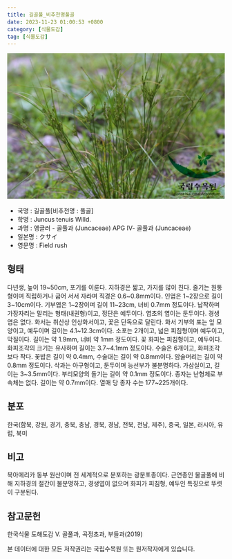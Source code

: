 ```yaml
---
title: 길골풀_비추천명풀골
date: 2023-11-23 01:00:53 +0800
category: [식물도감]
tag: [식물도감]
---
```




![길골풀[비추천명 : 풀골]](/assets/img/fileUpload/plants/basic/Juncaceae/Juncus/5919/1_th2.JPG)
- 국명 : 길골풀[비추천명 : 풀골]
- 학명 : Juncus tenuis Willd.
- 과명 : 앵글러 - 골풀과 (Juncaceae) APG Ⅳ- 골풀과 (Juncaceae)
- 일본명 : クサイ
- 영문명 : Field rush


## 형태
다년생, 높이 19~50cm, 포기를 이룬다. 지하경은 짧고, 가지를 많이 친다. 줄기는 원통형이며 직립하거나 굽어 서서 자라며 직경은 0.6~0.8mm이다. 인엽은 1~2장으로 길이 3~10cm이다. 기부엽은 1~2장이며 길이 11~23cm,  너비 0.7mm 정도이다. 납작하며 가장자리는 말리는 형태(내권형)이고, 정단은 예두이다. 엽초의 엽이는 둔두이다. 경생엽은 없다. 화서는 취산상 인상화서이고, 꽃은 단독으로 달린다. 화서 기부의 포는 잎 모양이고, 예두이며 길이는 4.1~12.3cm이다. 소포는 2개이고, 넓은 피침형이며 예두이고, 막질이다. 길이는 약 1.9mm, 너비 약 1mm 정도이다. 꽃 화피는 피침형이고, 예두이다. 화피조각의 크기는 유사하며 길이는 3.7~4.1mm 정도이다. 수술은 6개이고, 화피조각보다 작다. 꽃밥은 길이 약 0.4mm, 수술대는 길이 약 0.8mm이다. 암술머리는 길이 약 0.8mm 정도이다. 삭과는 아구형이고, 둔두이며 능선부가 불분명하다. 가삼실이고, 길이는 3~3.5mm이다. 부리모양의 돌기는 길이 약 0.1mm 정도이다. 종자는 난형체로 부속체는 없다. 길이는 약 0.7mm이다. 열매 당 종자 수는 177~225개이다.
## 분포
한국(함북, 강원, 경기, 충북, 충남, 경북, 경남, 전북, 전남, 제주), 중국, 일본, 러시아, 유럽, 북미
## 비고
북아메리카 동부 원산이며 전 세계적으로 분포하는 광분포종이다. 근연종인 물골풀에 비해 지하경의 절간이 불분명하고, 경생엽이 없으며 화피가 피침형, 예두인 특징으로 뚜렷이 구분된다.
## 참고문헌
한국식물 도해도감 Ⅴ. 골풀과, 곡정초과, 부들과(2019)






본 데이터에 대한 모든 저작권리는 국립수목원 또는 원저작자에게 있습니다.
